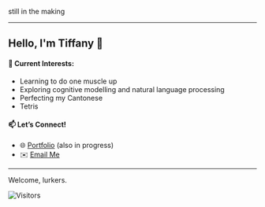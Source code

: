 still in the making

---

## Hello, I'm Tiffany 💃 
#### 🚀 **Current Interests**: 
  - Learning to do one muscle up
  - Exploring cognitive modelling and natural language processing
  - Perfecting my Cantonese
  - Tetris

#### 📫 **Let’s Connect!** 
- 🌐 [Portfolio](https://tetr.io/) (also in progress)  
- ✉️ [Email Me](mailto:tiffanymchu@gmail.com)

---

Welcome, lurkers.

![Visitors](https://api.visitorbadge.io/api/visitors?path=https%3A%2F%2Fgithub.com%2Ftiffchu%2Ftiffchu%2Fedit%2Fmain%2FREADME.md&label=visitors&countColor=%23263759)
